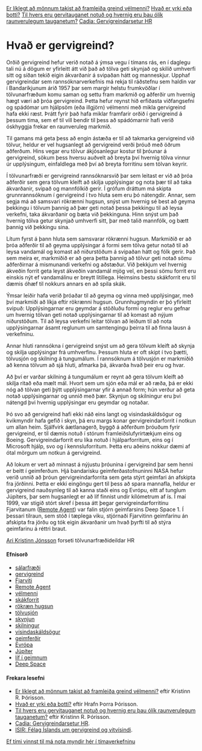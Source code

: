 <nav> 
    <a href="https://www.visindavefur.is/svar.php?id=5702">Er líklegt að mönnum takist að framleiða greind vélmenni?</a>
    <a href="https://www.visindavefur.is/svar.php?id=5548">Hvað er yrki eða botti?</a>
    <a href="https://www.visindavefur.is/svar.php?id=5645">Til hvers eru gervitauganet notuð og hvernig eru þau ólík raunverulegum tauganetum?</a>
    <a href="https://www.ru.is/td/cadia/">Cadia: Gervigreindarsetur HR</a>
</nav>
<h1>Hvað er gervigreind?</h1>
<p>Orðið gervigreind hefur verið notað á ýmsa vegu í tímans rás, en í daglegu tali nú á dögum er yfirleitt átt við það að tölva geti skynjað og skilið umhverfi sitt og síðan tekið eigin ákvarðanir á svipaðan hátt og manneskjur. Upphaf gervigreindar sem rannsóknarverkefnis má rekja til ráðstefnu sem haldin var í Bandaríkjunum árið 1957 þar sem margir helstu frumkvöðlar í tölvunarfræðum komu saman og settu fram markmið og aðferðir um hvernig hægt væri að þróa gervigreind. Þetta hefur reynst hið erfiðasta viðfangsefni og spádómar um hjálpsöm (eða illgjörn) vélmenni með mikla gervigreind hafa ekki ræst. Þrátt fyrir það hafa miklar framfarir orðið í gervigreind á þessum tima, sem ef til vill bendir til þess að spádómarnir hafi verið óskhyggja frekar en raunveruleg markmið.
</p><p>
Til gamans má geta þess að engin ástæða er til að takmarka gervigreind við tölvur, heldur er vel hugsanlegt að gervigreind verði þróuð með öðrum aðferðum. Hins vegar eru tölvur ákjósanlegur kostur til þróunar á gervigreind, sökum þess hversu auðvelt að breyta því hvernig tölva vinnur úr upplýsingum, einfaldlega með því að breyta forritinu sem tölvan keyrir.
</p><p>
Í tölvunarfræði er gervigreind rannsóknarsvið þar sem leitast er við að þróa aðferðir sem gera tölvum kleift að skilja upplýsingar og nota þær til að taka ákvarðanir, svipað og mannfólkið gerir. Í grófum dráttum má skipta grunnrannsóknum í gervigreind í tvo hluta sem eru þó  nátengdir. Annar, sem segja má að samsvari rökrænni hugsun, snýst um hvernig sé best að geyma þekkingu i tölvum þannig að þær geti notað þessa þekkingu til að leysa verkefni, taka ákvarðanir og bæta við þekkinguna. Hinn snýst um það hvernig tölva getur skynjað umhverfi sitt, þar með talið mannfólk, og bætt þannig við þekkingu sina. 
</p><p>
Lítum fyrst á þann hluta sem samsvarar rökrænni hugsun. Markmiðið er að þróa aðferðir til að geyma upplýsingar á formi sem tölva getur notað til að leysa vandamál og komast að niðurstöðum á svipaðan hátt og fólk gerir. Það sem meira er, markmiðið er að gera þetta þannig að tölvur geti notað sömu aðferðirnar á mismunandi verkefni og aðstæður. Við þekkjum vel hvernig ákveðin forrit geta leyst ákveðin vandamál mjög vel, en þessi sömu forrit eru einskis nýt ef vandamálinu er breytt litillega. Heimsins bestu skákforrit eru til dæmis óhæf til nokkurs annars en að spila skák. 
</p><p>
Ýmsar leiðir hafa verið þróaðar til að geyma og vinna með upplýsingar, með því markmiði að líkja eftir rökrænni hugsun. Grunnhugmyndin er þó yfirleitt svipuð: Upplýsingarnar eru geymdar á stöðluðu formi og reglur eru gefnar um hvernig tölvan geti notað upplýsingarnar til að komast að nýjum niðurstöðum. Til að leysa verkefni leitar tölvan að leiðum til að nota upplýsingarnar ásamt reglunum um samtengingu þeirra til að finna lausn á verkefninu.
</p><p>
Annar hluti rannsókna í gervigreind snýst um að gera tölvum kleift að skynja og skilja upplýsingar frá umhverfinu. Þessum hluta er oft skipt í tvo þætti, tölvusjón og skilning á tungumálum. Í rannsóknum á tölvusjón er markmiðið að kenna tölvum að sjá hluti, afmarka þá, ákvarða hvað þeir eru og hvar. 
</p><p>
Að því er varðar skilning á tungumálum er reynt að gera tölvum kleift að skilja ritað eða mælt mál. Hvort sem um sjón eða mál er að ræða, þá er ekki nóg að tölvan geti þýtt upplýsingarnar yfir á annað form; hún verður að geta notað upplýsingarnar og unnið með þær. Skynjun og skilningur eru þvi nátengd þvi hvernig upplýsingar eru geymdar og notaðar.</p><p>
</p><p>
Þó svo að gervigreind hafi ekki náð eins langt og visindaskáldsögur og kvikmyndir hafa gefið i skyn, þá eru margs konar gervigreindarforrit í notkun um allan heim. Sjálfvirk áætlanagerð, byggð á aðferðum þróuðum fyrir gervigreind, er til dæmis notuð í stórum framleiðslufyrirtækjum eins og Boeing. Gervigreindarforrit eru líka notuð í hjálparforritum, eins og í Microsoft hjálp, svo og í kennsluforritum. Þetta eru aðeins nokkur dæmi af ótal mörgum um notkun á gervigreind.
</p><p>
Að lokum er vert að minnast á nýjustu þróunina í gervigreind þar sem henni er beitt í geimferðum. Hjá bandarísku geimferðastofnuninni NASA hefur verið unnið að þróun gervigreindarforrita sem geta stýrt geimfari án afskipta fra jörðinni. Þetta er ekki eingöngu gert til þess að spara mannafla, heldur er gervigreind nauðsynleg til að kanna staði eins og Evrópu, eitt af tunglum Júpíters, þar sem hugsanlegt er að líf finnist undir kílómetrum af ís. Í maí 1999, var stigið stórt skref í þessa átt þegar gervigreindarforritinu Fjarvitanum (<a href="http://ic.arc.nasa.gov/projects/remote-agent/" target="_blank">Remote Agent</a>) var falin stjórn geimfarsins Deep Space 1. Í þessari tilraun, sem stóð í tæplega viku, stjórnaði Fjarvitinn geimfarinu án afskipta fra jörðu og tók eigin ákvarðanir um hvað þyrfti til að stýra geimfarinu á réttri braut.</p>
<p><a href="/author.php?id=8">Ari Kristinn Jónsson</a> forseti tölvunarfræðideildar HR</p>

<h4>Efnisorð</h4>
<ul>
        <li><a href="/search/?q=s%C3%A1larfr%C3%A6%C3%B0i">sálarfræði</a></li>
        <li><a href="/search/?q=gervigreind">gervigreind</a></li>
        <li><a href="/search/?q=Fjarviti">Fjarviti</a></li>
        <li><a href="/search/?q=Remote+Agent">Remote Agent</a></li>
        <li><a href="/search/?q=v%C3%A9lmenni">vélmenni</a></li>
        <li><a href="/search/?q=sk%C3%A1kforrit">skákforrit</a></li>
        <li><a href="/search/?q=r%C3%B6kr%C3%A6n+hugsun">rökræn hugsun</a></li>
        <li><a href="/search/?q=t%C3%B6lvusj%C3%B3n">tölvusjón</a></li>
        <li><a href="/search/?q=skynjun">skynjun</a></li>
        <li><a href="/search/?q=skilningur">skilningur</a></li>
        <li><a href="/search/?q=v%C3%ADsindask%C3%A1lds%C3%B6gur">vísindaskáldsögur</a></li>
        <li><a href="/search/?q=geimfer%C3%B0ir">geimferðir</a></li>
        <li><a href="/search/?q=Evr%C3%B3pa">Evrópa</a></li>
        <li><a href="/search/?q=J%C3%BAp%C3%ADter">Júpíter</a></li>
        <li><a href="/search/?q=l%C3%ADf+%C3%AD+geimnum">líf í geimnum</a></li>
        <li><a href="/search/?q=Deep+Space">Deep Space</a></li>
</ul>

<h4>Frekara lesefni</h4>
<ul>
    <li><a href="/svar.php?id=5702" title="Er líklegt að mönnum takist að framleiða greind vélmenni?" alt="Er líklegt að mönnum takist að framleiða greind vélmenni?" target="_self">Er líklegt að mönnum takist að framleiða greind vélmenni?</a> eftir Kristinn R. Þórisson.</li>
    <li><a href="/svar.php?id=5548" title="Hvað er yrki eða botti?" alt="Hvað er yrki eða botti?" target="_self">Hvað er yrki eða botti?</a> eftir Hrafn Þorra Þórisson.</li>
    <li><a href="/svar.php?id=5645" title="Til hvers eru gervitauganet notuð og hvernig eru þau ólík raunverulegum tauganetum?" alt="Til hvers eru gervitauganet notuð og hvernig eru þau ólík raunverulegum tauganetum?" target="_self">Til hvers eru gervitauganet notuð og hvernig eru þau ólík raunverulegum tauganetum?</a> eftir Kristinn R. Þórisson.</li>
    <li><a href="http://ailab.ru.is/" target="_blank">Cadia: Gervigreindarsetur HR</a>.</li>
    <li><a href="http://www.isir.is" target="_blank">ISIR: Félag Íslands um gervigreind og vitvísindi</a>.</li>
</ul>

[Ef tími vinnst til má nota myndir hér í tímaverkefninu](valmyndir-3)